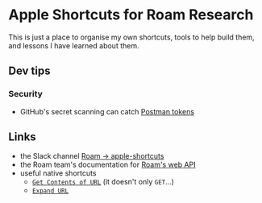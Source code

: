 # Apple Shortcuts for Roam Research

This is just a place to organise my own shortcuts, tools to help build them, and lessons I have learned about them.

## Dev tips

### Security

- GitHub's secret scanning can catch [Postman tokens](https://docs.github.com/en/code-security/secret-scanning/secret-scanning-patterns#supported-secrets)

## Links

- the Slack channel [Roam → apple-shortcuts](https://roamresearch.slack.com/archives/C038QEGUZL4)
- the Roam team's documentation for [Roam's web API](https://roamresearch.com/#/app/developer-documentation/page/W4Po8pcHQ)
- useful native shortcuts
    - [`Get Contents of URL`](https://support.apple.com/en-gb/guide/shortcuts/apd58d46713f/ios) (it doesn't only `GET`...)
    - [`Expand URL`](https://matthewcassinelli.com/actions/expand-url/)
